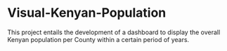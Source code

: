 # Visual-Kenyan-Population
This project entails the development of a dashboard to display the overall Kenyan population per County within a certain period of years.

